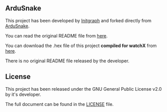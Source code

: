 ## **ArduSnake**

This project has been developed by [Initgraph][1] and forked directly from [ ArduSnake][2].

You can read the original README file from [here][3].

You can download the .hex file of this project **compiled for watchX** from [here][4].

There is no original README file released by the developer.

## **License**

This project has been released under the GNU General Public License v2.0 by it's developer.

The full document can be found in the [LICENSE][5] file.

[1]: https://github.com/Initgraph
[2]: https://github.com/Initgraph/ArduSnake
[3]: https://github.com/argeX-official/Game-ArduSnake/blob/master/OLD_README.md
[4]: https://github.com/argeX-official/Game-ArduSnake/releases/
[5]: https://github.com/argeX-official/Game-ArduSnake/blob/master/LICENSE
